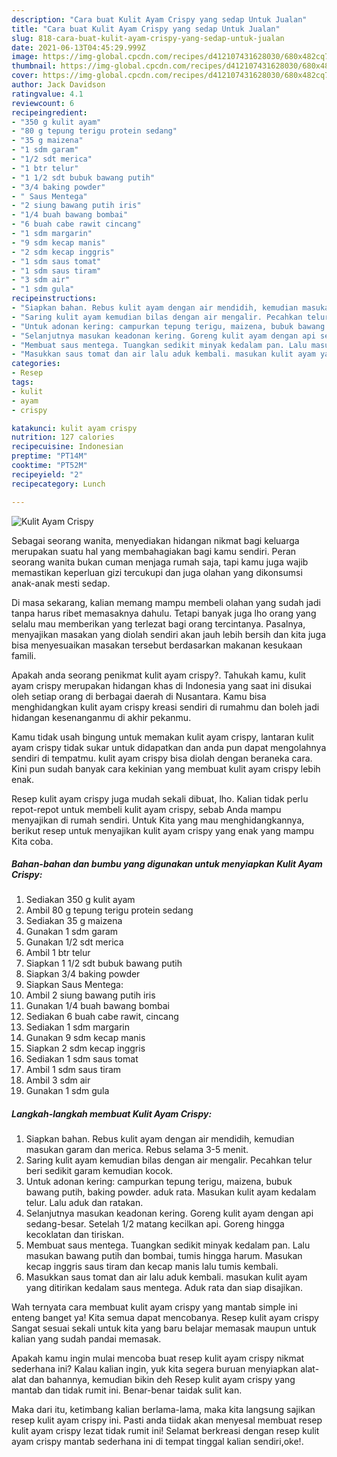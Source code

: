 ```yaml
---
description: "Cara buat Kulit Ayam Crispy yang sedap Untuk Jualan"
title: "Cara buat Kulit Ayam Crispy yang sedap Untuk Jualan"
slug: 818-cara-buat-kulit-ayam-crispy-yang-sedap-untuk-jualan
date: 2021-06-13T04:45:29.999Z
image: https://img-global.cpcdn.com/recipes/d412107431628030/680x482cq70/kulit-ayam-crispy-foto-resep-utama.jpg
thumbnail: https://img-global.cpcdn.com/recipes/d412107431628030/680x482cq70/kulit-ayam-crispy-foto-resep-utama.jpg
cover: https://img-global.cpcdn.com/recipes/d412107431628030/680x482cq70/kulit-ayam-crispy-foto-resep-utama.jpg
author: Jack Davidson
ratingvalue: 4.1
reviewcount: 6
recipeingredient:
- "350 g kulit ayam"
- "80 g tepung terigu protein sedang"
- "35 g maizena"
- "1 sdm garam"
- "1/2 sdt merica"
- "1 btr telur"
- "1 1/2 sdt bubuk bawang putih"
- "3/4 baking powder"
- " Saus Mentega"
- "2 siung bawang putih iris"
- "1/4 buah bawang bombai"
- "6 buah cabe rawit cincang"
- "1 sdm margarin"
- "9 sdm kecap manis"
- "2 sdm kecap inggris"
- "1 sdm saus tomat"
- "1 sdm saus tiram"
- "3 sdm air"
- "1 sdm gula"
recipeinstructions:
- "Siapkan bahan. Rebus kulit ayam dengan air mendidih, kemudian masukan garam dan merica. Rebus selama 3-5 menit."
- "Saring kulit ayam kemudian bilas dengan air mengalir. Pecahkan telur beri sedikit garam kemudian kocok."
- "Untuk adonan kering: campurkan tepung terigu, maizena, bubuk bawang putih, baking powder. aduk rata. Masukan kulit ayam kedalam telur. Lalu aduk dan ratakan."
- "Selanjutnya masukan keadonan kering. Goreng kulit ayam dengan api sedang-besar. Setelah 1/2 matang kecilkan api. Goreng hingga kecoklatan dan tiriskan."
- "Membuat saus mentega. Tuangkan sedikit minyak kedalam pan. Lalu masukan bawang putih dan bombai, tumis hingga harum. Masukan kecap inggris saus tiram dan kecap manis lalu tumis kembali."
- "Masukkan saus tomat dan air lalu aduk kembali. masukan kulit ayam yang ditirikan kedalam saus mentega. Aduk rata dan siap disajikan."
categories:
- Resep
tags:
- kulit
- ayam
- crispy

katakunci: kulit ayam crispy 
nutrition: 127 calories
recipecuisine: Indonesian
preptime: "PT14M"
cooktime: "PT52M"
recipeyield: "2"
recipecategory: Lunch

---
```



![Kulit Ayam Crispy](https://img-global.cpcdn.com/recipes/d412107431628030/680x482cq70/kulit-ayam-crispy-foto-resep-utama.jpg)

Sebagai seorang wanita, menyediakan hidangan nikmat bagi keluarga merupakan suatu hal yang membahagiakan bagi kamu sendiri. Peran seorang  wanita bukan cuman menjaga rumah saja, tapi kamu juga wajib memastikan keperluan gizi tercukupi dan juga olahan yang dikonsumsi anak-anak mesti sedap.

Di masa  sekarang, kalian memang mampu membeli olahan yang sudah jadi tanpa harus ribet memasaknya dahulu. Tetapi banyak juga lho orang yang selalu mau memberikan yang terlezat bagi orang tercintanya. Pasalnya, menyajikan masakan yang diolah sendiri akan jauh lebih bersih dan kita juga bisa menyesuaikan masakan tersebut berdasarkan makanan kesukaan famili. 



Apakah anda seorang penikmat kulit ayam crispy?. Tahukah kamu, kulit ayam crispy merupakan hidangan khas di Indonesia yang saat ini disukai oleh setiap orang di berbagai daerah di Nusantara. Kamu bisa menghidangkan kulit ayam crispy kreasi sendiri di rumahmu dan boleh jadi hidangan kesenanganmu di akhir pekanmu.

Kamu tidak usah bingung untuk memakan kulit ayam crispy, lantaran kulit ayam crispy tidak sukar untuk didapatkan dan anda pun dapat mengolahnya sendiri di tempatmu. kulit ayam crispy bisa diolah dengan beraneka cara. Kini pun sudah banyak cara kekinian yang membuat kulit ayam crispy lebih enak.

Resep kulit ayam crispy juga mudah sekali dibuat, lho. Kalian tidak perlu repot-repot untuk membeli kulit ayam crispy, sebab Anda mampu menyajikan di rumah sendiri. Untuk Kita yang mau menghidangkannya, berikut resep untuk menyajikan kulit ayam crispy yang enak yang mampu Kita coba.

<!--inarticleads1-->

##### Bahan-bahan dan bumbu yang digunakan untuk menyiapkan Kulit Ayam Crispy:

1. Sediakan 350 g kulit ayam
1. Ambil 80 g tepung terigu protein sedang
1. Sediakan 35 g maizena
1. Gunakan 1 sdm garam
1. Gunakan 1/2 sdt merica
1. Ambil 1 btr telur
1. Siapkan 1 1/2 sdt bubuk bawang putih
1. Siapkan 3/4 baking powder
1. Siapkan  Saus Mentega:
1. Ambil 2 siung bawang putih iris
1. Gunakan 1/4 buah bawang bombai
1. Sediakan 6 buah cabe rawit, cincang
1. Sediakan 1 sdm margarin
1. Gunakan 9 sdm kecap manis
1. Siapkan 2 sdm kecap inggris
1. Sediakan 1 sdm saus tomat
1. Ambil 1 sdm saus tiram
1. Ambil 3 sdm air
1. Gunakan 1 sdm gula




<!--inarticleads2-->

##### Langkah-langkah membuat Kulit Ayam Crispy:

1. Siapkan bahan. Rebus kulit ayam dengan air mendidih, kemudian masukan garam dan merica. Rebus selama 3-5 menit.
1. Saring kulit ayam kemudian bilas dengan air mengalir. Pecahkan telur beri sedikit garam kemudian kocok.
1. Untuk adonan kering: campurkan tepung terigu, maizena, bubuk bawang putih, baking powder. aduk rata. Masukan kulit ayam kedalam telur. Lalu aduk dan ratakan.
1. Selanjutnya masukan keadonan kering. Goreng kulit ayam dengan api sedang-besar. Setelah 1/2 matang kecilkan api. Goreng hingga kecoklatan dan tiriskan.
1. Membuat saus mentega. Tuangkan sedikit minyak kedalam pan. Lalu masukan bawang putih dan bombai, tumis hingga harum. Masukan kecap inggris saus tiram dan kecap manis lalu tumis kembali.
1. Masukkan saus tomat dan air lalu aduk kembali. masukan kulit ayam yang ditirikan kedalam saus mentega. Aduk rata dan siap disajikan.




Wah ternyata cara membuat kulit ayam crispy yang mantab simple ini enteng banget ya! Kita semua dapat mencobanya. Resep kulit ayam crispy Sangat sesuai sekali untuk kita yang baru belajar memasak maupun untuk kalian yang sudah pandai memasak.

Apakah kamu ingin mulai mencoba buat resep kulit ayam crispy nikmat sederhana ini? Kalau kalian ingin, yuk kita segera buruan menyiapkan alat-alat dan bahannya, kemudian bikin deh Resep kulit ayam crispy yang mantab dan tidak rumit ini. Benar-benar taidak sulit kan. 

Maka dari itu, ketimbang kalian berlama-lama, maka kita langsung sajikan resep kulit ayam crispy ini. Pasti anda tiidak akan menyesal membuat resep kulit ayam crispy lezat tidak rumit ini! Selamat berkreasi dengan resep kulit ayam crispy mantab sederhana ini di tempat tinggal kalian sendiri,oke!.

